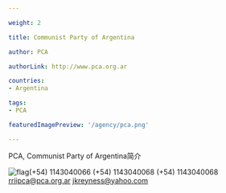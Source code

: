 ```yaml
---

weight: 2

title: Communist Party of Argentina

author: PCA

authorLink: http://www.pca.org.ar 

countries: 
- Argentina

tags: 
- PCA

featuredImagePreview: '/agency/pca.png'

---
```


PCA, Communist Party of Argentina简介 

<!--more-->

![flag](/agency/pca.png)(+54) 1143040066 (+54) 1143040068 (+54) 1143040068 rriipca@pca.org.ar jkreyness@yahoo.com